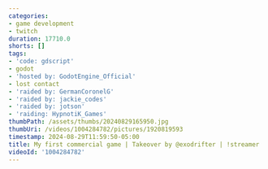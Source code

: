 ```yaml
---
categories:
- game development
- twitch
duration: 17710.0
shorts: []
tags:
- 'code: gdscript'
- godot
- 'hosted by: GodotEngine_Official'
- lost contact
- 'raided by: GermanCoronelG'
- 'raided by: jackie_codes'
- 'raided by: jotson'
- 'raiding: HypnotiK_Games'
thumbPath: /assets/thumbs/20240829165950.jpg
thumbUri: /videos/1004284782/pictures/1920819593
timestamp: 2024-08-29T11:59:50-05:00
title: My first commercial game | Takeover by @exodrifter | !streamer !project !commands
videoId: '1004284782'
---
```

